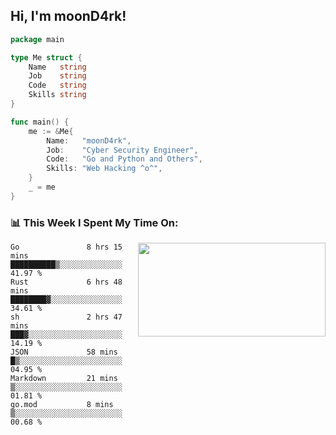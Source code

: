 <h2> Hi, I'm moonD4rk!</h2>

```go
package main

type Me struct {
	Name   string
	Job    string
	Code   string
	Skills string
}

func main() {
	me := &Me{
		Name:   "moonD4rk",
		Job:    "Cyber Security Engineer",
		Code:   "Go and Python and Others",
		Skills: "Web Hacking ^o^",
	}
	_ = me
}
```

<h3>📊 This Week I Spent My Time On:</h3>
<img align='right' src="https://github-readme-stats.vercel.app/api?username=moond4rk&show_icons=true&theme=radical", width="300" height="150">

<!--START_SECTION:waka-->

```text
Go               8 hrs 15 mins   ██████████▒░░░░░░░░░░░░░░   41.97 %
Rust             6 hrs 48 mins   ████████▓░░░░░░░░░░░░░░░░   34.61 %
sh               2 hrs 47 mins   ███▓░░░░░░░░░░░░░░░░░░░░░   14.19 %
JSON             58 mins         █▒░░░░░░░░░░░░░░░░░░░░░░░   04.95 %
Markdown         21 mins         ▒░░░░░░░░░░░░░░░░░░░░░░░░   01.81 %
go.mod           8 mins          ▒░░░░░░░░░░░░░░░░░░░░░░░░   00.68 %
```

<!--END_SECTION:waka-->

